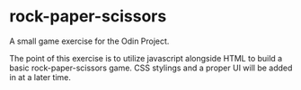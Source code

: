 # rock-paper-scissors
A small game exercise for the Odin Project.

The point of this exercise is to utilize javascript alongside HTML to build a basic rock-paper-scissors game. CSS stylings and a proper UI will be added in at a later time.